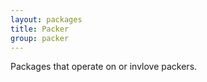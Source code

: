```yaml
---
layout: packages
title: Packer
group: packer
---
```


Packages that operate on or invlove packers.
       